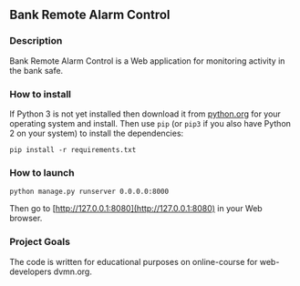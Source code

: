 ## Bank Remote Alarm Control

### Description

Bank Remote Alarm Control is a Web application for monitoring activity in the bank safe.

### How to install

If Python 3 is not yet installed then download it from [python.org](http://www.python.org) for your operating system and install. Then use `pip` (or `pip3` if you also have Python 2 on your system) to install the dependencies:

`pip install -r requirements.txt`

### How to launch

`python manage.py runserver 0.0.0.0:8000`

Then go to [http://127.0.0.1:8080](http://127.0.0.1:8080) in your Web browser.

### Project Goals

The code is written for educational purposes on online-course for web-developers dvmn.org.